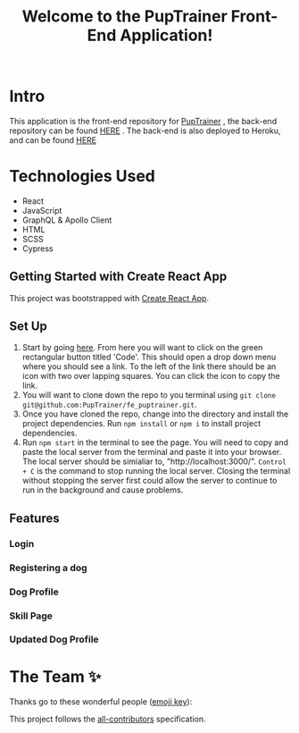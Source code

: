 <div align="center">
<h1> Welcome to the PupTrainer Front-End Application! </h1>
</div>

<br>


# Intro
This application is the front-end repository for [PupTrainer](https://pup-trainer.herokuapp.com) , the back-end repository can be found [HERE](https://github.com/PupTrainer/be_puptrainer) .  The back-end is also deployed to Heroku, and can be found [HERE](https://pup-trainer-api.herokuapp.com)

# Technologies Used
- React
- JavaScript
- GraphQL & Apollo Client
- HTML
- SCSS
- Cypress

## Getting Started with Create React App

This project was bootstrapped with [Create React App](https://github.com/facebook/create-react-app).

## Set Up

1. Start by going [here](https://github.com/PupTrainer/fe_puptrainer). From here you will want to click on the green rectangular button titled 'Code'. This should open a drop down menu where you should see a link. To the left of the link there should be an icon with two over lapping squares. You can click the icon to copy the link.
2. You will want to clone down the repo to you terminal using `git clone git@github.com:PupTrainer/fe_puptrainer.git`.
3. Once you have cloned the repo, change into the directory and install the project dependencies. Run `npm install` or `npm i` to install project dependencies.
4. Run `npm start` in the terminal to see the page. You will need to copy and paste the local server from the terminal and paste it into your browser. The local server should be simialiar to, "http://localhost:3000/". `Control + C` is the command to stop running the local server. Closing the terminal without stopping the server first could allow the server to continue to run in the background and cause problems.

 ## Features
 
 
 ### Login
 
 ### Registering a dog
 
 ### Dog Profile
 
 ### Skill Page
 
 ### Updated Dog Profile
 
 
 
 
# **The Team ✨**

Thanks go to these wonderful people ([emoji key](https://allcontributors.org/docs/en/emoji-key)):

<!-- ALL-CONTRIBUTORS-LIST:START - Do not remove or modify this section -->
<!-- prettier-ignore-start -->
<!-- markdownlint-disable -->
<table>

 

<!-- markdownlint-restore -->
<!-- prettier-ignore-end -->

<!-- ALL-CONTRIBUTORS-LIST:END -->

This project follows the [all-contributors](https://github.com/all-contributors/all-contributors) specification.
<!--
 

 
 
 
 
